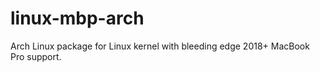 linux-mbp-arch
==============

Arch Linux package for Linux kernel with bleeding edge 2018+ MacBook Pro support.
